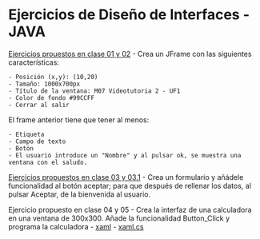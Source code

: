 # Ejercicios de Diseño de Interfaces - JAVA


[Ejercicios prouestos en clase 01 y 02](Propuesta_de_ejercicio_01_02.java) - Crea un JFrame con las siguientes características:

    - Posición (x,y): (10,20)
    - Tamaño: 1000x700px
    - Título de la ventana: M07 Videotutoria 2 - UF1
    - Color de fondo #99CCFF
    - Cerrar al salir

El frame anterior tiene que tener al menos:

    - Etiqueta
    - Campo de texto
    - Botón
    - El usuario introduce un "Nombre" y al pulsar ok, se muestra una ventana con el saludo.

[Ejercicios propuestos en clase 03 y 03.1](Propuesta_de_ejercicio_03_03.1.java) - Crea un formulario y añádele funcionalidad al botón aceptar; para que después de rellenar los datos, al pulsar Aceptar, de la bienvenida al usuario.

Ejercicio propuesto en clase 04 y 05 - Crea la interfaz de una calculadora en una ventana de 300x300. Añade la funcionalidad Button_Click y programa la calculadora - [xaml](MainWindow.xaml) - [xaml.cs](MainWindow.xaml.cs)


